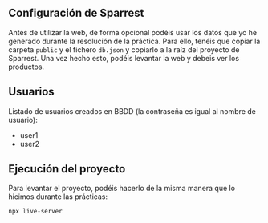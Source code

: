 ## Configuración de Sparrest

Antes de utilizar la web, de forma opcional podéis usar los datos que yo he generado durante la resolución de la práctica. Para ello, tenéis que copiar la carpeta `public` y el fichero `db.json` y copiarlo a la raíz del proyecto de Sparrest. Una vez hecho esto, podéis levantar la web y debeis ver los productos.

## Usuarios

Listado de usuarios creados en BBDD (la contraseña es igual al nombre de usuario):

- user1
- user2

## Ejecución del proyecto

Para levantar el proyecto, podéis hacerlo de la misma manera que lo hicimos durante las prácticas:

```
npx live-server
```
